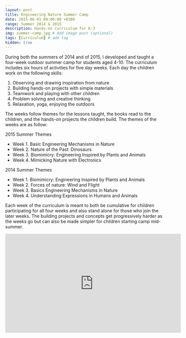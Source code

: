```yaml
---
layout: post
title: Engineering Nature Summer Camp
date: 2015-06-01 00:00:00 +0300
range: Summer 2014 & 2015
description: Hands-on curriculum for K-3
img: summer-camp.jpg # Add image post (optional)
tags: [Curriculum] # add tag
hidden: true
---
```


During both the summers of 2014 and of 2015, I developed and taught a four-week outdoor summer camp for students aged 4-10. The curriculum includes six hours of activities for five day weeks. Each day the children work on the following skills:

1. Observing and drawing inspiration from nature
2. Building hands-on projects with simple materials
3. Teamwork and playing with other children
4. Problem solving and creative thinking
5. Relaxation, yoga, enjoying the outdoors

The weeks follow themes for the lessons taught, the books read to the children, and the hands-on projects the children build. The themes of the weeks are as follow:

2015 Summer Themes

- Week 1. Basic Engineering Mechanisms in Nature
- Week 2. Nature of the Past: Dinosaurs
- Week 3. Biomimicry: Engineering Inspired by Plants and Animals
- Week 4. Mimicking Nature with Electronics

2014 Summer Themes

- Week 1. Biomimicry: Engineering Inspired by Plants and Animals
- Week 2. Forces of nature: Wind and Flight
- Week 3. Basics Engineering Mechanisms in Nature
- Week 4. Understanding Expressions in Humans and Animals

Each week of the curriculum is meant to both be cumulative for children participating for all four weeks and also stand alone for those who join the later weeks. The building projects and concepts get progressively harder as the weeks go but can also be made simpler for children starting camp mid-summer.

<iframe width="560" height="315" src="https://www.youtube.com/embed/EmsQAzMqDWo" frameborder="0" gesture="media" allow="encrypted-media" allowfullscreen class="center-image"></iframe>
